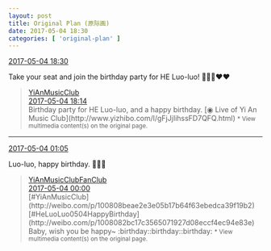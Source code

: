 ```yaml
---
layout: post
title: Original Plan (原际画)
date: 2017-05-04 18:30
categories: [ 'original-plan' ]
---
```

<div class="weibo-info">
  <a href="http://weibo.com/5626539553/F1zz3t1mG">2017-05-04 18:30</a>
</div>

Take your seat and join the birthday party for HE Luo-luo! :birthday::birthday::birthday::heart::heart:

<!-- more -->

> <div class="weibo-post-name">
>   <a href="http://weibo.com/u/6094546964">YiAnMusicClub</a>
> </div>
> <div class="weibo-info">
>   <a href="http://weibo.com/6094546964/F1zsQu9lJ">2017-05-04 18:14</a>
> </div>
> Birthday party for HE Luo-luo, and a happy birthday. [◉ Live of Yi An Music Club](http://www.yizhibo.com/l/gFjJjIihssFD7QFQ.html)  
> <small>* View multimedia content(s) on the original page.</small>

---

<div class="weibo-info">
  <a href="http://weibo.com/5626539553/F1sJ3kous">2017-05-04 01:05</a>
</div>

Luo-luo, happy birthday. :birthday::birthday::birthday:

> <div class="weibo-post-name">
>   <a href="http://weibo.com/u/6144614176">YiAnMusicClubFanClub</a>
> </div>
> <div class="weibo-info">
>   <a href="http://weibo.com/6144614176/F1siB63Na">2017-05-04 00:00</a>
> </div>
> [#YiAnMusicClub](http://weibo.com/p/100808beae2e3e05b17b64f63ebedca39f19b2) [#HeLuoLuo0504HappyBirthday](http://weibo.com/p/1008082bc17c3565071927d08eccf4ec94e83e) Baby, wish you be happy~ :birthday::birthday::birthday:  
> <small>* View multimedia content(s) on the original page.</small>
